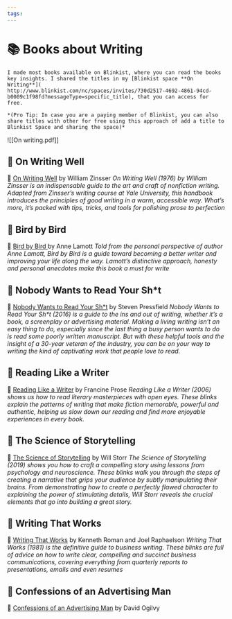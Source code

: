 ```yaml
---
tags: 
---
```

# 📚 Books about Writing

```ad-tip
I made most books available on Blinkist, where you can read the books key insights. I shared the titles in my [Blinkist space **On Writing**](
http://www.blinkist.com/nc/spaces/invites/730d2517-4692-4861-94cd-b0009c1f98fd?messageType=specific_title), that you can access for free.

*(Pro Tip: In case you are a paying member of Blinkist, you can also share titles with other for free using this approach of add a title to Blinkist Space and sharing the space)*
```


![[On writing.pdf]]

## 📖 On Writing Well
📖 [On Writing Well](https://amzn.to/3WJBxCT) by William Zinsser
*On Writing Well (1976) by William Zinsser is an indispensable guide to the art and craft of nonfiction writing. Adapted from Zinsser’s writing course at Yale University, this handbook introduces the principles of good writing in a warm, accessible way. What’s more, it’s packed with tips, tricks, and tools for polishing prose to perfection*

## 📖 Bird by Bird
📖 [Bird by Bird ](https://amzn.to/3WHQNzR)by Anne Lamott 
*Told from the personal perspective of author Anne Lamott, Bird by Bird is a guide toward becoming a better writer and improving your life along the way. Lamott’s distinctive approach, honesty and personal anecdotes make this book a must for write*

## 📖 Nobody Wants to Read Your Sh\*t 
📖 [Nobody Wants to Read Your Sh\*t](https://amzn.to/4d2PH7x) by Steven Pressfield 
*Nobody Wants to Read Your Sh\*t (2016) is a guide to the ins and out of writing, whether it’s a book, a screenplay or advertising material. Making a living writing isn’t an easy thing to do, especially since the last thing a busy person wants to do is read some poorly written manuscript. But with these helpful tools and the insight of a 30-year veteran of the industry, you can be on your way to writing the kind of captivating work that people love to read.*

## 📖 Reading Like a Writer
📖 [Reading Like a Writer](https://amzn.to/3y8MhBf) by Francine Prose 
*Reading Like a Writer (2006) shows us how to read literary masterpieces with open eyes. These blinks explain the patterns of writing that make fiction memorable, powerful and authentic, helping us slow down our reading and find more enjoyable experiences in every book.*

## 📖 The Science of Storytelling
📖 [The Science of Storytelling](https://amzn.to/4fh2G7c) by Will Storr 
*The Science of Storytelling (2019) shows you how to craft a compelling story using lessons from psychology and neuroscience. These blinks walk you through the steps of creating a narrative that grips your audience by subtly manipulating their brains. From demonstrating how to create a perfectly flawed character to explaining the power of stimulating details, Will Storr reveals the crucial elements that go into building a great story.* 

## 📖 Writing That Works 
📖 [Writing That Works](https://amzn.to/3SRpdhB) by Kenneth Roman and Joel Raphaelson
*Writing That Works (1981) is the definitive guide to business writing. These blinks are full of advice on how to write clear, compelling and succinct business communications, covering everything from quarterly reports to presentations, emails and even resumes*

## 📖 Confessions of an Advertising Man
📖 [Confessions of an Advertising Man](https://amzn.to/3YVZgkq) by David Ogilvy